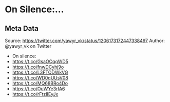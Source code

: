 # On Silence:...

## Meta Data

Source:  https://twitter.com/yawyr_vk/status/1206173172447338497 
Author: @yawyr_vk on Twitter

- On silence:
- https://t.co/GsaOCqqWD5
- https://t.co/fnwDCyhj9o
- https://t.co/L3FTODWkVG
- https://t.co/WD0qUUsV08
- https://t.co/MQ68BRo4Do
- https://t.co/OuWYe3rIA6
- https://t.co/rFtzIIEyJx

